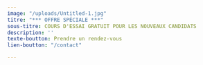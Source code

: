 ```yaml
---
image: "/uploads/Untitled-1.jpg"
titre: "*** OFFRE SPÉCIALE ***"
sous-titre: COURS D'ESSAI GRATUIT POUR LES NOUVEAUX CANDIDATS
description: ''
texte-boutton: Prendre un rendez-vous
lien-boutton: "/contact"

---
```

